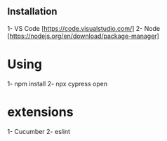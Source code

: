 ## Installation

1- VS Code [https://code.visualstudio.com/]
2- Node [https://nodejs.org/en/download/package-manager]


# Using

1- npm install
2- npx cypress open


# extensions

1- Cucumber
2- eslint